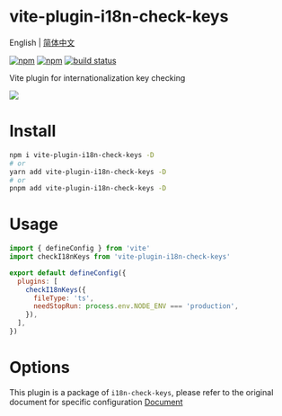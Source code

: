 # vite-plugin-i18n-check-keys

English | [简体中文](./README.zh_CN.md)

[![npm](https://img.shields.io/npm/v/vite-plugin-i18n-check-keys.svg)](https://github.com/hmydgz/vite-plugin-i18n-check-keys) [![npm](https://img.shields.io/npm/dt/vite-plugin-i18n-check-keys.svg)](https://github.com/hmydgz/vite-plugin-i18n-check-keys) [![build status](https://github.com/hmydgz/vite-plugin-i18n-check-keys/actions/workflows/build.action.yml/badge.svg?branch=main)](https://github.com/hmydgz/vite-plugin-i18n-check-keys/actions)

Vite plugin for internationalization key checking

![](http://qiniuyun.hmydgz.top/doc/img/i18n-check-keys-img1.png)

# Install
```bash
npm i vite-plugin-i18n-check-keys -D
# or
yarn add vite-plugin-i18n-check-keys -D
# or
pnpm add vite-plugin-i18n-check-keys -D
```

# Usage
```js
import { defineConfig } from 'vite'
import checkI18nKeys from 'vite-plugin-i18n-check-keys'

export default defineConfig({
  plugins: [
    checkI18nKeys({
      fileType: 'ts',
      needStopRun: process.env.NODE_ENV === 'production',
    }),
  ],
})
```

# Options

This plugin is a package of `i18n-check-keys`, please refer to the original document for specific configuration
[Document](https://github.com/hmydgz/i18n-check-keys#options)